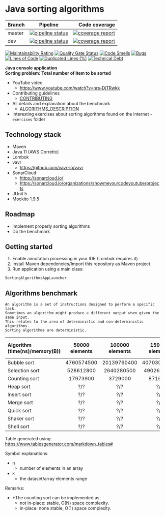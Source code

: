# Java sorting algorithms

| Branch        | Pipeline          | Code coverage  |
| ------------- |:-----------------:| --------------:|
| master      | [![pipeline status](https://gitlab.com/ShowMeYourCodeYouTube/java-sorting-algorithms/badges/master/pipeline.svg)](https://gitlab.com/ShowMeYourCodeYouTube/java-sorting-algorithms/-/commits/master)  | [![coverage report](https://gitlab.com/ShowMeYourCodeYouTube/java-sorting-algorithms/badges/master/coverage.svg)](https://gitlab.com/ShowMeYourCodeYouTube/java-sorting-algorithms/-/commits/master) |
| dev         | [![pipeline status](https://gitlab.com/ShowMeYourCodeYouTube/java-sorting-algorithms/badges/dev/pipeline.svg)](https://gitlab.com/ShowMeYourCodeYouTube/java-sorting-algorithms/-/commits/dev)      |   [![coverage report](https://gitlab.com/ShowMeYourCodeYouTube/java-sorting-algorithms/badges/dev/coverage.svg)](https://gitlab.com/ShowMeYourCodeYouTube/java-sorting-algorithms/-/commits/dev) |

[![Maintainability Rating](https://sonarcloud.io/api/project_badges/measure?project=ShowMeYourCodeYouTube_java-sorting-algorithms&metric=sqale_rating)](https://sonarcloud.io/dashboard?id=ShowMeYourCodeYouTube_java-sorting-algorithms)  [![Quality Gate Status](https://sonarcloud.io/api/project_badges/measure?project=ShowMeYourCodeYouTube_java-sorting-algorithms&metric=alert_status)](https://sonarcloud.io/dashboard?id=ShowMeYourCodeYouTube_java-sorting-algorithms)  [![Code Smells](https://sonarcloud.io/api/project_badges/measure?project=ShowMeYourCodeYouTube_java-sorting-algorithms&metric=code_smells)](https://sonarcloud.io/dashboard?id=ShowMeYourCodeYouTube_java-sorting-algorithms)  [![Bugs](https://sonarcloud.io/api/project_badges/measure?project=ShowMeYourCodeYouTube_java-sorting-algorithms&metric=bugs)](https://sonarcloud.io/dashboard?id=ShowMeYourCodeYouTube_java-sorting-algorithms)  [![Lines of Code](https://sonarcloud.io/api/project_badges/measure?project=ShowMeYourCodeYouTube_java-sorting-algorithms&metric=ncloc)](https://sonarcloud.io/dashboard?id=ShowMeYourCodeYouTube_java-sorting-algorithms)  [![Duplicated Lines (%)](https://sonarcloud.io/api/project_badges/measure?project=ShowMeYourCodeYouTube_java-sorting-algorithms&metric=duplicated_lines_density)](https://sonarcloud.io/dashboard?id=ShowMeYourCodeYouTube_java-sorting-algorithms)  [![Technical Debt](https://sonarcloud.io/api/project_badges/measure?project=ShowMeYourCodeYouTube_java-sorting-algorithms&metric=sqale_index)](https://sonarcloud.io/dashboard?id=ShowMeYourCodeYouTube_java-sorting-algorithms)

**Java console application**  
**Sorting problem: Total number of item to be sorted**

- YouTube video
  - <https://www.youtube.com/watch?v=nrs-DjTRwkk>
- Contributing guidelines
  - [CONTRIBUTING](./CONTRIBUTING.md)
- All details and explanation about the benchmark
  - [ALGORITHMS_DESCRIPTION](./ALGORITHMS_DESCRIPTION.md)
- Interesting exercises about sorting algorithms found on the Internet - ``exercises`` folder

## Technology stack

- Maven
- Java 11 (AWS Corretto)
- Lombok
- vavr
  - https://github.com/vavr-io/vavr
- SonarCloud
  - https://sonarcloud.io/
  - https://sonarcloud.io/organizations/showmeyourcodeyoutube/projects
- JUnit 5
- Mockito 1.9.5

## Roadmap

- Implement properly sorting algorithms
- Do the benchmark

## Getting started

1. Enable annotation processing in your IDE (Lombok requires it)
2. Install Maven dependencies/Import this repository as Maven project.
3. Run application using a main class:

```
SortingAlgorithmsAppLauncher
```

## Algorithms benchmark

```
An algorithm is a set of instructions designed to perform a specific task.
Sometimes an algorithm might produce a different output when given the same input.
This relates to the area of deterministic and non-deterministic algorithms.
Sorting algorithms are deterministic.
```

| Algorithm (time(ns)/memory(B))  | 50000 elements   | 100000 elements   | 150000 elements   | Best complexity   | Average complexity   | Worst complexity   | Space complexity (the worst)   | Stable   | In place  |
|:--------------------------------|:----------------:|:-----------------:|:-----------------:|:-----------------:|:--------------------:|:------------------:|:------------------------------:|:--------:|:---------:|
| Bubble sort                     | 4760574500       |  20139760400      | 40703039600       |     O(n)          |     O(n^2)           |       O(n^2)       |        O(1)                    |   yes    |  yes      |
| Selection sort                  |  528612800       |  2640280500       |  4902623300       |    O(n^2)         |    O(n^2)            |       O(n^2)       |        O(1)                    |    no    |  yes      |
| Counting sort                   |  17973900        |  3729000          | 8716100           |    O(n+k)         |    O(n+k)            |       O(n+k)       |        O(k)                    |  yes/no* |  no/yes*  |
| Heap sort               |  ?/?        |  ?/?          | ?/?              |                 |                    |                  |                 |                  |        |
| Insert sort             |  ?/?           |  ?/?             | ?/?              |                 |                    |                  |                 |                  |        |
| Merge sort              |  ?/?           |  ?/?            | ?/?              |                 |                    |                  |                 |                  |        |
| Quick sort              |  ?/?           |  ?/?            |  ?/?             |                 |                    |                  |                 |                  |        |
| Shaker sort             |  ?/?           |  ?/?             |  ?/?           |                 |                    |                  |                 |                  |        |
| Shell sort              |  ?/?           |  ?/?             |  ?/?            |                 |                    |                  |                 |                  |        |

Table generated using: <https://www.tablesgenerator.com/markdown_tables#>

Symbol explanations:

- n
  - number of elements in an array
- k
  - the dataset/array elements range

Remarks:

- *The counting sort can be implemented as:
  - not in-place: stable, O(N) space complexity.
  - in-place: none stable, O(1) space complexity.
